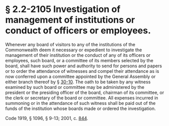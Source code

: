 # § 2.2-2105 Investigation of management of institutions or conduct of officers or employees.

<p>Whenever any board of visitors to any of the institutions of the Commonwealth deem it necessary or expedient to investigate the management of their institution or the conduct of any of its officers or employees, such board, or a committee of its members selected by the board, shall have such power and authority to send for persons and papers or to order the attendance of witnesses and compel their attendance as is now conferred upon a committee appointed by the General Assembly or either branch thereof by § <a href='http://law.lis.virginia.gov/vacode/30-10/'>30-10</a>. The oath to be taken by any witness examined by such board or committee may be administered by the president or the presiding officer of the board, chairman of its committee, or the clerk or secretary of the board or committee. All expenses incurred in summoning or in the attendance of such witness shall be paid out of the funds of the institution whose boards made or ordered the investigation.</p><p>Code 1919, § 1096, § 9-13; 2001, c. <a href='http://lis.virginia.gov/cgi-bin/legp604.exe?011+ful+CHAP0844'>844</a>.</p>